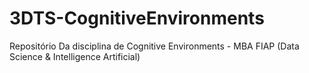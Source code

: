 # 3DTS-CognitiveEnvironments
Repositório Da disciplina de Cognitive Environments - MBA FIAP (Data Science &amp; Intelligence Artificial)

